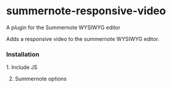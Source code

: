 # summernote-responsive-video

A plugin for the Summernote WYSIWYG editor 

Adds a responsive video to the summernote WYSIWYG editor.

<h3>Installation</h3>
1. Include JS
<script src="summernote-responsive-video.js"></script>

2. Summernote options



